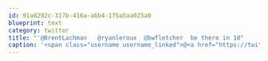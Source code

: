 ```yaml
---
id: 91a8292c-317b-416a-a6b4-175a5aa025a0
blueprint: text
category: twitter
title: "'@BrentLachman   @ryanleroux  @bwfletcher  be there in 10"
caption: '<span class="username username_linked">@<a href="https://twitter.com/BrentLachman" title="Brent Lachman">BrentLachman</a></span>   <span class="username username_linked">@<a href="https://twitter.com/ryanleroux" title="Ryan Le Roux">ryanleroux</a></span>  @bwfletcher  be there in 10'
---
```

